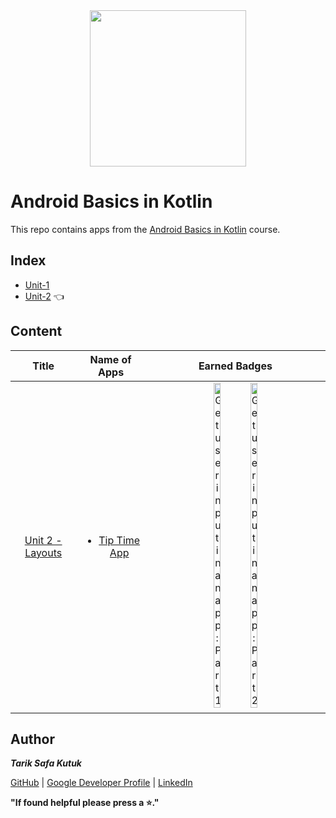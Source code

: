 <div style='float: center; text-align: center; margin-bottom: 20px' align="center">
  <a href="https://developer.android.com/courses/android-basics-kotlin/course" target="_blank">
  <img width="250px" src="https://developer.android.com/static/images/hero-assets/android-basics-kotlin.svg"  alt=""/>
  </a>
</div>


# Android Basics in Kotlin

This repo contains apps from the [Android Basics in Kotlin](https://developer.android.com/courses/android-basics-kotlin/course) course.


## Index
- [Unit-1](https://github.com/tariksafakutuk/Android-Basics-in-Kotlin/tree/master/Unit-1)
- [Unit-2](https://github.com/tariksafakutuk/Android-Basics-in-Kotlin/tree/master/Unit-2) 👈


## Content
|                                         Title                                          |                                                    Name of Apps                                                    |                                                                                                                                                                                   Earned Badges                                                                                                                                                                                   |
|:--------------------------------------------------------------------------------------:|:------------------------------------------------------------------------------------------------------------------:|:---------------------------------------------------------------------------------------------------------------------------------------------------------------------------------------------------------------------------------------------------------------------------------------------------------------------------------------------------------------------------------:|
| [Unit 2 - Layouts](https://developer.android.com/courses/android-basics-kotlin/unit-2) | <ul><li>[Tip Time App](https://github.com/tariksafakutuk/Android-Basics-in-Kotlin/tree/master/Unit-2/TipTime)</li> | <img src="https://developers.google.com/static/profile/badges/playlists/android/android-basics-kotlin-unit-2-pathway-1/badge.svg" width="20%" title="Get user input in an app: Part 1"/> <img src="https://developers.google.com/static/profile/badges/playlists/android/android-basics-kotlin-unit-2-pathway-2/badge.svg" width="20%" title="Get user input in an app: Part 2"/> |


## Author
***Tarik Safa Kutuk***

[GitHub](https://github.com/tariksafakutuk/) | [Google Developer Profile](https://developers.google.com/profile/u/tariksafakutuk) | [LinkedIn](https://www.linkedin.com/in/tariksafakutuk/)

**"If found helpful please press a ⭐."**